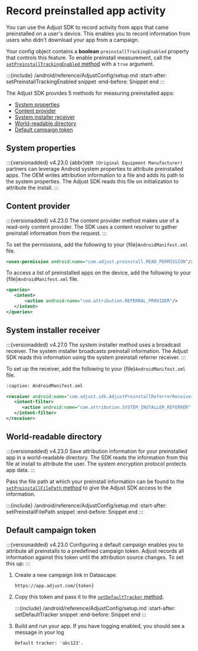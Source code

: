 # Record preinstalled app activity

You can use the Adjust SDK to record activity from apps that came preinstalled on a user's device. This enables you to record information from users who didn't download your app from a campaign.

Your config object contains a **boolean** `preinstallTrackingEnabled` property that controls this feature. To enable preinstall measurement, call the [`setPreinstallTrackingEnabled` method](#android-setpreinstalltrackingenabled-invocation) with a `true` argument.

:::{include} /android/reference/AdjustConfig/setup.md
:start-after: setPreinstallTrackingEnabled snippet
:end-before: Snippet end
:::

The Adjust SDK provides 5 methods for measuring preinstalled apps:
- [System properties](#system-properties)
- [Content provider](#content-provider)
- [System installer receiver](#system-installer-receiver)
- [World-readable directory](#world-readable-directory)
- [Default campaign token](#default-campaign-token)

## System properties

:::{versionadded} v4.23.0
{abbr}`OEM (Original Equipment Manufacturer)` partners can leverage Android system properties to attribute preinstalled apps. The OEM writes attribution information to a file and adds its path to the system properties. The Adjust SDK reads this file on initialization to attribute the install.
:::

## Content provider

:::{versionadded} v4.23.0
The content provider method makes use of a read-only content provider. The SDK uses a content resolver to gather preinstall information from the request.
:::

To set the permissions, add the following to your {file}`AndroidManifest.xml` file.

```xml
<uses-permission android:name="com.adjust.preinstall.READ_PERMISSION"/>
```

To access a list of preinstalled apps on the device, add the following to your {file}`AndroidManifest.xml` file.

```xml
<queries>
   <intent>
       <action android:name="com.attribution.REFERRAL_PROVIDER"/>
   </intent>
</queries>
```

## System installer receiver

:::{versionadded} v4.27.0
The system installer method uses a broadcast receiver. The system installer broadcasts preinstall information. The Adjust SDK reads this information using the system preinstall referrer receiver.
:::

To set up the receiver, add the following to your {file}`AndroidManifest.xml` file.

```xml
:caption: AndroidManifest.xml

<receiver android:name="com.adjust.sdk.AdjustPreinstallReferrerReceiver"> 
   <intent-filter> 
      <action android:name="com.attribution.SYSTEM_INSTALLER_REFERRER" /> 
   </intent-filter> 
</receiver>
```

## World-readable directory

:::{versionadded} v4.23.0
Save attribution information for your preinstalled app in a world-readable directory. The SDK reads the information from this file at install to attribute the user. The system encryption protocol protects app data.
:::

Pass the file path at which your preinstall information can be found to the [`setPreinstallFilePath` method](#android-setpreinstallfilepath-invocation) to give the Adjust SDK access to the information.

:::{include} /android/reference/AdjustConfig/setup.md
:start-after: setPreinstallFilePath snippet
:end-before: Snippet end
:::

## Default campaign token

:::{versionadded} v4.23.0
Configuring a default campaign enables you to attribute all preinstalls to a predefined campaign token. Adjust records all information against this token until the attribution source changes. To set this up:
:::

1. Create a new campaign link in Datascape.
   
   ```
   https://app.adjust.com/{token}
   ```

2. Copy this token and pass it to the [`setDefaultTracker` method](#android-setdefaulttracker-invocation).

   :::{include} /android/reference/AdjustConfig/setup.md
   :start-after: setDefaultTracker snippet
   :end-before: Snippet end
   :::

3. Build and run your app. If you have logging enabled, you should see a message in your log

   ```
   Default tracker: 'abc123'.
   ```
